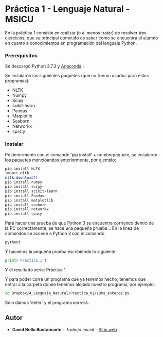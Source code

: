 # Práctica 1 - Lenguaje Natural - MSICU

En la práctica 1 consiste en realizar (o al menos tratar) de resolver tres ejercicios, que su principal cometido es saber como se encuentra el alumno en cuanto a conocimientos en programación del lenguaje Python. 

### Prerequisitos
Se descargó Python 3.7.3 y [Anaconda](https://www.anaconda.com/distribution/#download-section) :

 Se instalarón los siguientes paquetes (que no fueron usados para estos programas):

- NLTK
- Numpy
- Scipy
- scikit-learn
- Pandas
- Matplotlib
- Seaborn
- Networkx
- spaCy


### Instalar
Posteriormente con el comando 'pip install' + nombrepaquete, se instalaron los paquetes mencioandos anteriormente, por ejemplo:

```bash
pip install NLTK
import nltk
nltk.download()
pip install numpy
pip install scipy
pip install scikit-learn
pip install Pandas
pip install matplotlib
pip install seaborn
pip install networkx
pip install spacy
```

Para hacer una prueba de que Python 3 se encuentra corriendo dentro de la PC correctamente, se hace una pequeña prueba...
En la línea de comandos se accede a Python 3 con el comando:

```bash
python3
```

Y hacemos la pequeña prueba escribiendo lo siguiente:

```python
print('Práctica 1')
```

Y el resultado sería: Práctica 1

Y para poder corre un programa que ya tenemos hecho, tenemos que entrar a la carpeta donde tenemos alojado nuestro programa, por ejemplo:

```bash
cd Dropbox/4_Lenguaje_Natural/Practica_01/suma_enteros.py
```
Solo damos 'enter' y el programa correrá.


## Autor
* **David Bello Bustamante** - *Trabajo inicial* - [Sitio web](https://google.com)
